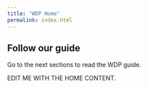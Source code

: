 ```yaml
---
title: "WDP Home"
permalink: index.html
---
```


## Follow our guide

Go to the next sections to read the WDP guide.


EDIT ME WITH THE HOME CONTENT.